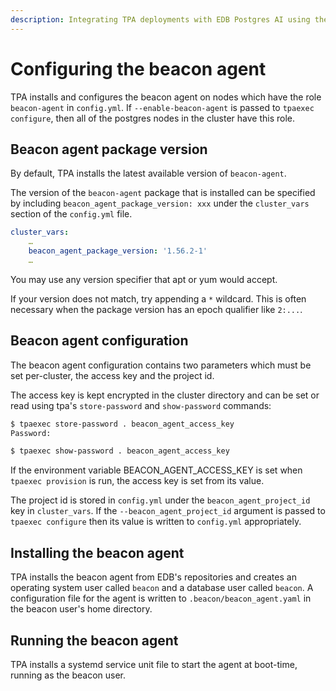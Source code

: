 ```yaml
---
description: Integrating TPA deployments with EDB Postgres AI using the agent
---
```


# Configuring the beacon agent

TPA installs and configures the beacon agent on nodes which have
the role `beacon-agent` in `config.yml`. If `--enable-beacon-agent` is
passed to `tpaexec configure`, then all of the postgres nodes in the
cluster have this role.

## Beacon agent package version

By default, TPA installs the latest available version of `beacon-agent`.

The version of the `beacon-agent` package that is installed can be specified 
by including `beacon_agent_package_version: xxx` under the `cluster_vars` 
section of the `config.yml` file.

```yaml
cluster_vars:
    …
    beacon_agent_package_version: '1.56.2-1'
    …
```

You may use any version specifier that apt or yum would accept.

If your version does not match, try appending a `*` wildcard. This
is often necessary when the package version has an epoch qualifier
like `2:...`.


## Beacon agent configuration

The beacon agent configuration contains two parameters which must be set
per-cluster, the access key and the project id.

The access key is kept encrypted in the cluster directory and can be
set or read using tpa's `store-password` and `show-password` commands:

```bash
$ tpaexec store-password . beacon_agent_access_key
Password:
```

```bash
$ tpaexec show-password . beacon_agent_access_key
```

If the environment variable BEACON_AGENT_ACCESS_KEY is set when `tpaexec
provision` is run, the access key is set from its value.

The project id is stored in `config.yml` under the
`beacon_agent_project_id` key in `cluster_vars`. If the
`--beacon_agent_project_id` argument is passed to `tpaexec configure`
then its value is written to `config.yml` appropriately.

## Installing the beacon agent

TPA installs the beacon agent from EDB's repositories and creates an
operating system user called `beacon` and a database user called
`beacon`. A configuration file for the agent is written to
`.beacon/beacon_agent.yaml` in the beacon user's home directory.

## Running the beacon agent

TPA installs a systemd service unit file to start the agent at
boot-time, running as the beacon user.
